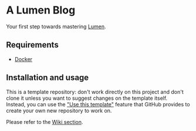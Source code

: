 # A Lumen Blog
Your first step towards mastering [Lumen](https://lumen.laravel.com).

## Requirements
- [Docker](https://www.docker.com/)

## Installation and usage
This is a template repository: don't work directly on this project and don't clone it unless you want to suggest changes on the template itself.   
Instead, you can use the ["Use this template"](https://github.com/fattureincloud/a-lumen-blog/generate) feature that GitHub provides to create your own new repository to work on.   

Please refer to the [Wiki section](https://github.com/fattureincloud/a-lumen-blog/wiki).

